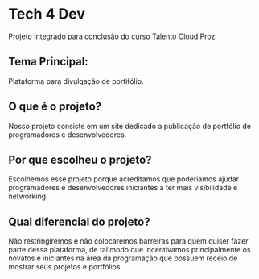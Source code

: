 # Tech 4 Dev

Projeto Integrado para conclusão do curso Talento Cloud Proz.

## Tema Principal:
Plataforma para divulgação de portifólio.

## O que é o projeto?
Nosso projeto consiste em um site dedicado a publicação de portfólio de programadores e desenvolvedores.

## Por que escolheu o projeto?
Escolhemos esse projeto porque acreditamos que poderiamos ajudar programadores e desenvolvedores iniciantes a ter mais visibilidade e networking.

## Qual diferencial do projeto?
Não restringiremos e não colocaremos barreiras para quem quiser fazer parte dessa plataforma, de tal modo que incentivamos principalmente os novatos e iniciantes na área da programação que possuem receio de mostrar seus projetos e portfólios.
